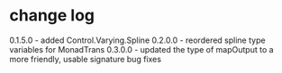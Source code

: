 change log
==========

0.1.5.0 - added Control.Varying.Spline
0.2.0.0 - reordered spline type variables for MonadTrans
0.3.0.0 - updated the type of mapOutput to a more friendly, usable signature
          bug fixes

